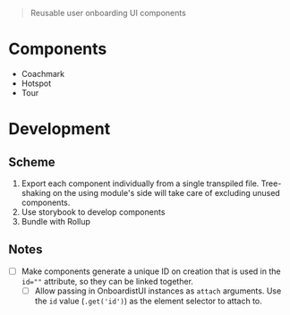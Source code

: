 > Reusable user onboarding UI components

# Components

* Coachmark
* Hotspot
* Tour


# Development

## Scheme

1. Export each component individually from a single transpiled file. Tree-shaking on the using module's side will take care of excluding unused components.
2. Use storybook to develop components
3. Bundle with Rollup

## Notes

* [ ] Make components generate a unique ID on creation that is used in the `id=""` attribute, so they can be linked together.
  * [ ] Allow passing in OnboardistUI instances as `attach` arguments. Use the `id` value (`.get('id')`) as the element selector to attach to.